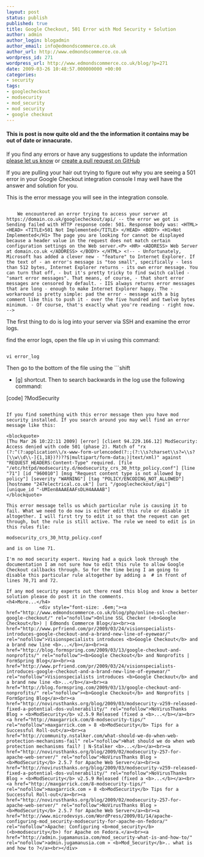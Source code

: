 ```yaml
---
layout: post
status: publish
published: true
title: Google Checkout, 501 Error with Mod Security + Solution
author: admin
author_login: blogadmin
author_email: info@edmondscommerce.co.uk
author_url: http://www.edmondscommerce.co.uk
wordpress_id: 271
wordpress_url: http://www.edmondscommerce.co.uk/blog/?p=271
date: 2009-03-26 10:48:57.000000000 +00:00
categories:
- security
tags:
- googlecheckout
- modsecurity
- mod_security
- mod security
- google checkout
---
```

<div class="oldpost"><h4>This is post is now quite old and the the information it contains may be out of date or innacurate.</h4>
<p>
If you find any errors or have any suggestions to update the information <a href="http://edmondscommerce.github.io/contact-us/index.html">please let us know</a>
or <a href="https://github.com/edmondscommerce/edmondscommerce.github.io">create a pull request on GitHub</a>
</p>
</div>
If you are pulling your hair out trying to figure out why you are seeing a 501 error in your Google Checkout integration console I may well have the answer and solution for you.

This is the error message you will see in the integration console.

```

 	We encountered an error trying to access your server at https://domain.co.uk/googlecheckout/api/ -- the error we got is Sending failed with HTTP response code: 501. Response body was: <HTML> <HEAD> <TITLE>501 Not Implemented</TITLE> </HEAD> <BODY> <H1>Not Implemented</H1> The page you are looking for cannot be displayed because a header value in the request does not match certain configuration settings on the Web server.<P> <HR> <ADDRESS> Web Server at domain.co.uk </ADDRESS> </BODY> </HTML> <!-- - Unfortunately, Microsoft has added a clever new - "feature" to Internet Explorer. If the text of - an error's message is "too small", specifically - less than 512 bytes, Internet Explorer returns - its own error message. You can turn that off, - but it's pretty tricky to find switch called - "smart error messages". That means, of course, - that short error messages are censored by default. - IIS always returns error messages that are long - enough to make Internet Explorer happy. The - workaround is pretty simple: pad the error - message with a big comment like this to push it - over the five hundred and twelve bytes minimum. - Of course, that's exactly what you're reading - right now. --> 

```

The first thing to do is log into your server via SSH and examine the error logs.

find the error logs, open the file up in vi using this command:

```

vi error_log

```

Then go to the bottom of the file using the ```shift
 + [g] shortcut. Then to search backwards in the log use the following command:

[code]
?ModSecurity

```

If you find something with this error message then you have mod security installed. If you search around you may well find an error message like this:

<blockquote>
[Thu Mar 26 10:22:11 2009] [error] [client 94.229.166.12] ModSecurity: Access denied with code 501 (phase 2). Match of "rx (?:^(?:application\\/x-www-form-urlencoded(?:;(?:\\s?charset\\s?=\\s?[\\w\\d\\-]{1,18})?)??$|multipart/form-data;)|text/xml)" against "REQUEST_HEADERS:Content-Type" required. [file "/etc/httpd/modsecurity.d/modsecurity_crs_30_http_policy.conf"] [line "71"] [id "960010"] [msg "Request content type is not allowed by policy"] [severity "WARNING"] [tag "POLICY/ENCODING_NOT_ALLOWED"] [hostname "247electrical.co.uk"] [uri "/googlecheckout/api"] [unique_id "-UMIen8AAAEAAFsDLH4AAAAB"]
</blockquote>

This error message tells us which particular rule is causing it to fail. What we need to do now is either edit this rule or disable it altogether. I will first try to edit it so that the request can get through, but the rule is still active. The rule we need to edit is in this rules file:

modsecurity_crs_30_http_policy.conf

and is on line 71.

I'm no mod security expert. Having had a quick look through the documentation I am not sure how to edit this rule to allow Google Checkout callbacks through. So for the time being I am going to disable this particular rule altogether by adding a  # in front of lines 70,71 and 72.

If any mod security experts out there read this blog and know a better solution please do post it in the comments.
<h4>More...</h4>
			<div style="font-size: .6em;"><a href="http://www.edmondscommerce.co.uk/blog/php/online-ssl-checker-google-checkout/" rel="nofollow">Online SSL Checker (<b>Google Checkout</b>) | Edmonds Commerce Blog</a><br><a href="http://www.prfriend.com/pr/2009/03/24/visionspecialists-introduces-google-checkout-and-a-brand-new-line-of-eyewear/" rel="nofollow">Visionspecialists introduces <b>Google Checkout</b> and a brand new line <b>...</b></a><br><a href="http://blog.formspring.com/2009/03/13/google-checkout-and-nonprofits/" rel="nofollow"><b>Google Checkout</b> and Nonprofits | FormSpring Blog</a><br><a href="http://www.prfriend.com/pr/2009/03/24/visionspecialists-introduces-google-checkout-and-a-brand-new-line-of-eyewear/" rel="nofollow">Visionspecialists introduces <b>Google Checkout</b> and a brand new line <b>...</b></a><br><a href="http://blog.formspring.com/2009/03/13/google-checkout-and-nonprofits/" rel="nofollow"><b>Google Checkout</b> and Nonprofits | FormSpring Blog</a><br><a href="http://novirusthanks.org/blog/2009/03/modsecurity-v259-released-fixed-a-potential-dos-vulnerability/" rel="nofollow">NoVirusThanks Blog » <b>ModSecurity</b> v2.5.9 Released (fixed a <b>...</b></a><br><a href="http://maxgarrick.com/8-modsecurity-tips/" rel="nofollow">maxgarrick.com » 8 <b>ModSecurity</b> Tips for a Successful Roll-out</a><br><a href="http://community.nstalker.com/what-should-we-do-when-web-protection-mechanisms-fail" rel="nofollow">What should we do when web protection mechanisms fail? | N-Stalker <b>...</b></a><br><a href="http://novirusthanks.org/blog/2009/02/modsecurity-257-for-apache-web-server/" rel="nofollow">NoVirusThanks Blog » <b>ModSecurity</b> 2.5.7 for Apache Web Server</a><br><a href="http://novirusthanks.org/blog/2009/03/modsecurity-v259-released-fixed-a-potential-dos-vulnerability/" rel="nofollow">NoVirusThanks Blog » <b>ModSecurity</b> v2.5.9 Released (fixed a <b>...</b></a><br><a href="http://maxgarrick.com/8-modsecurity-tips/" rel="nofollow">maxgarrick.com » 8 <b>ModSecurity</b> Tips for a Successful Roll-out</a><br><a href="http://novirusthanks.org/blog/2009/02/modsecurity-257-for-apache-web-server/" rel="nofollow">NoVirusThanks Blog » <b>ModSecurity</b> 2.5.7 for Apache Web Server</a><br><a href="http://www.microdevsys.com/WordPress/2009/01/14/apache-configuring-mod_security-modsecurity-for-apache-on-fedora/" rel="nofollow">Apache: Configuring <b>mod_security</b> (<b>modsecurity</b>) for Apache on Fedora.</a><br><a href="http://admin.jugamanusia.com/mod_security-what-is-and-how-to/" rel="nofollow">admin.jugamanusia.com » <b>Mod_Security</b>.. what is and how to ?</a><br></div>
